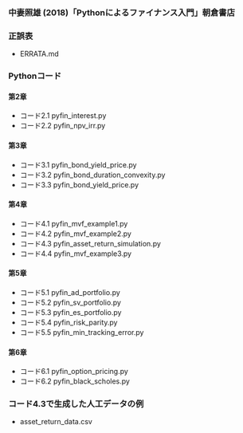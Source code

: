 ### 中妻照雄 (2018)「Pythonによるファイナンス入門」朝倉書店

### 正誤表
+ ERRATA.md

### Pythonコード

#### 第2章
+ コード2.1 pyfin\_interest.py
+ コード2.2 pyfin\_npv\_irr.py

#### 第3章
+ コード3.1 pyfin\_bond\_yield\_price.py
+ コード3.2 pyfin\_bond\_duration\_convexity.py
+ コード3.3 pyfin\_bond\_yield\_price.py

#### 第4章
+ コード4.1 pyfin\_mvf\_example1.py
+ コード4.2 pyfin\_mvf\_example2.py
+ コード4.3 pyfin\_asset\_return\_simulation.py
+ コード4.4 pyfin\_mvf\_example3.py

#### 第5章
+ コード5.1 pyfin\_ad\_portfolio.py
+ コード5.2 pyfin\_sv\_portfolio.py
+ コード5.3 pyfin\_es\_portfolio.py
+ コード5.4 pyfin\_risk\_parity.py
+ コード5.5 pyfin\_min\_tracking\_error.py

#### 第6章
+ コード6.1 pyfin\_option\_pricing.py
+ コード6.2 pyfin\_black\_scholes.py

### コード4.3で生成した人工データの例
+ asset\_return\_data.csv
